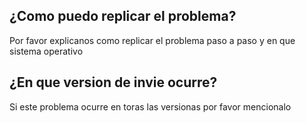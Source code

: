 ## ¿Como puedo replicar el problema?

Por favor explicanos como replicar el problema paso a paso y en que sistema operativo

## ¿En que version de invie ocurre? 

Si este problema ocurre en toras las versionas por favor mencionalo
